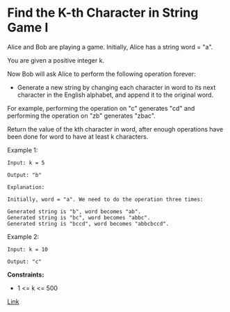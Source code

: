 # Find the K-th Character in String Game I

Alice and Bob are playing a game. Initially, Alice has a string word = "a".

You are given a positive integer k.

Now Bob will ask Alice to perform the following operation forever:

- Generate a new string by changing each character in word to its next character in the English alphabet, and append it
  to the original word.

For example, performing the operation on "c" generates "cd" and performing the operation on "zb" generates "zbac".

Return the value of the kth character in word, after enough operations have been done for word to have at least k
characters.

Example 1:

```
Input: k = 5

Output: "b"

Explanation:

Initially, word = "a". We need to do the operation three times:

Generated string is "b", word becomes "ab".
Generated string is "bc", word becomes "abbc".
Generated string is "bccd", word becomes "abbcbccd".
```

Example 2:

```
Input: k = 10

Output: "c"
```

**Constraints:**

- 1 <= k <= 500

[Link](https://leetcode.com/problems/find-the-k-th-character-in-string-game-i/description)